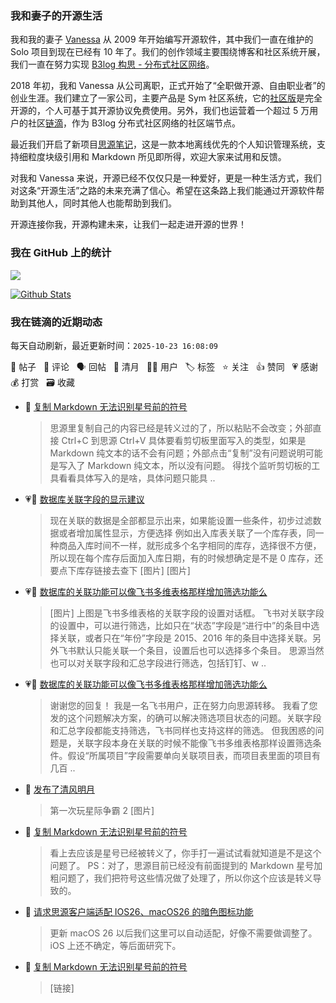 ### 我和妻子的开源生活

我和我的妻子 [Vanessa](https://github.com/Vanessa219) 从 2009 年开始编写开源软件，其中我们一直在维护的 Solo 项目到现在已经有 10 年了。我们的创作领域主要围绕博客和社区系统开展，我们一直在努力实现 [B3log 构思 - 分布式社区网络](https://ld246.com/article/1546941897596)。

2018 年初，我和 Vanessa 从公司离职，正式开始了“全职做开源、自由职业者”的创业生涯。我们建立了一家公司，主要产品是 Sym 社区系统，它的[社区版](https://github.com/88250/symphony)是完全开源的，个人可基于其开源协议免费使用。另外，我们也运营着一个超过 5 万用户的社区[链滴](https://ld246.com)，作为 B3log 分布式社区网络的社区端节点。

最近我们开启了新项目[思源笔记](https://github.com/siyuan-note/siyuan)，这是一款本地离线优先的个人知识管理系统，支持细粒度块级引用和 Markdown 所见即所得，欢迎大家来试用和反馈。

对我和 Vanessa 来说，开源已经不仅仅只是一种爱好，更是一种生活方式，我们对这条“开源生活”之路的未来充满了信心。希望在这条路上我们能通过开源软件帮助到其他人，同时其他人也能帮助到我们。

开源连接你我，开源构建未来，让我们一起走进开源的世界！

### 我在 GitHub 上的统计

<a title="Hits" target="_blank" href="https://github.com/88250/88250"><img src="https://hits.b3log.org/88250/88250.svg"></a>

[![Github Stats](https://github-readme-stats.vercel.app/api?username=88250&theme=tokyonight&show_icons=true)](https://github.com/88250)

<!--events start -->

### 我在链滴的近期动态

每天自动刷新，最近更新时间：`2025-10-23 16:08:09`

📝 帖子 &nbsp; 💬 评论 &nbsp; 🗣 回帖 &nbsp; 🌙 清月 &nbsp; 👨‍💻 用户 &nbsp; 🏷️ 标签 &nbsp; ⭐️ 关注 &nbsp; 👍 赞同 &nbsp; 💗 感谢 &nbsp; 💰 打赏 &nbsp; 🗃 收藏

* 💬 [复制 Markdown 无法识别星号前的符号](https://ld246.com/article/1761049006557/comment/1761192935545#comments)

  > 思源里复制自己的内容已经是转义过的了，所以粘贴不会改变；外部直接 Ctrl+C 到思源 Ctrl+V 具体要看剪切板里面写入的类型，如果是 Markdown 纯文本的话不会有问题；外部点击“复制”没有问题说明可能是写入了 Markdown 纯文本，所以没有问题。 得找个监听剪切板的工具看看具体写入的是啥，具体问题只能具 ..
* 💗📝 [数据库关联字段的显示建议](https://ld246.com/article/1756177961867)

  > 现在关联的数据是全部都显示出来，如果能设置一些条件，初步过滤数据或者增加属性显示，方便选择 例如出入库表关联了一个库存表，同一种商品入库时间不一样，就形成多个名字相同的库存，选择很不方便，所以现在每个库存后面加入库日期，有的时候想确定是不是 0 库存，还要点下库存链接去查下 [图片] [图片]
* 💗📝 [数据库的关联功能可以像飞书多维表格那样增加筛选功能么](https://ld246.com/article/1734358419396)

  > [图片] 上图是飞书多维表格的关联字段的设置对话框。 飞书对关联字段的设置中，可以进行筛选，比如只在“状态”字段是“进行中”的条目中选择关联，或者只在“年份”字段是 2015、2016 年的条目中选择关联。另外飞书默认只能关联一个条目，设置后也可以选择多个条目。 思源当然也可以对关联字段和汇总字段进行筛选，包括钉钉、w ..
* 💗💬 [数据库的关联功能可以像飞书多维表格那样增加筛选功能么](https://ld246.com/article/1734358419396/comment/1734405905450#comments)

  > 谢谢您的回复！ 我是一名飞书用户，正在努力向思源转移。 我看了您发的这个问题解决方案，的确可以解决筛选项目状态的问题。关联字段和汇总字段都能支持筛选，飞书同样也支持这样的筛选。 但我困惑的问题是，关联字段本身在关联的时候不能像飞书多维表格那样设置筛选条件。假设“所属项目”字段需要单向关联项目表，而项目表里面的项目有几百 ..
* 🌙 [发布了清风明月](https://ld246.com/member/88250/breezemoons/1761186402764)

  > 第一次玩星际争霸 2 [图片]
* 💬 [复制 Markdown 无法识别星号前的符号](https://ld246.com/article/1761049006557/comment/1761180545406#comments)

  > 看上去应该是星号已经被转义了，你手打一遍试试看就知道是不是这个问题了。 PS：对了，思源目前已经没有前面提到的 Markdown 星号加粗问题了，我们把符号这些情况做了处理了，所以你这个应该是转义导致的。
* 💬 [请求思源客户端适配 IOS26、macOS26 的暗色图标功能](https://ld246.com/article/1760518101616/comment/1761058701182#comments)

  > 更新 macOS 26 以后我们这里可以自动适配，好像不需要做调整了。iOS 上还不确定，等后面研究下。
* 💬 [复制 Markdown 无法识别星号前的符号](https://ld246.com/article/1761049006557/comment/1761049257033#comments)

  > [链接]


<!--events end -->
